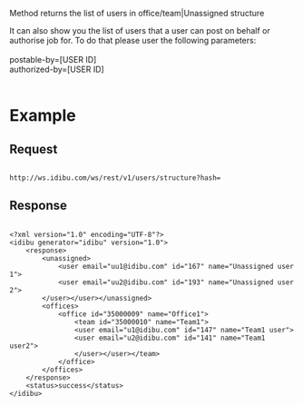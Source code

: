 <p>Method returns the list of users in office/team|Unassigned structure</p>
<p>It can also show you the list of users that a user can post on behalf or authorise job for. To do that please user the following parameters:<br><br>
postable-by=[USER ID]<br>
authorized-by=[USER ID]<br>
<br>
<h1>
	Example</h1>
<h2>
	Request</h2>
<pre>
<code>
http://ws.idibu.com/ws/rest/v1/users/structure?hash=<your hash>
</code></pre>
<h2>
	Response</h2>
<pre>
<code type="xml">
&lt;?xml version=&quot;1.0&quot; encoding=&quot;UTF-8&quot;?&gt;
&lt;idibu generator=&quot;idibu&quot; version=&quot;1.0&quot;&gt;
    &lt;response&gt;
        &lt;unassigned&gt;
            &lt;user email=&quot;uu1@idibu.com&quot; id=&quot;167&quot; name=&quot;Unassigned user 1&quot;&gt;
            &lt;user email=&quot;uu2@idibu.com&quot; id=&quot;193&quot; name=&quot;Unassigned user 2&quot;&gt;
        &lt;/user&gt;&lt;/user&gt;&lt;/unassigned&gt;
        &lt;offices&gt;
            &lt;office id=&quot;35000009&quot; name=&quot;Office1&quot;&gt;
                &lt;team id=&quot;35000010&quot; name=&quot;Team1&quot;&gt;
                &lt;user email=&quot;u1@idibu.com&quot; id=&quot;147&quot; name=&quot;Team1 user&quot;&gt;
                &lt;user email=&quot;u2@idibu.com&quot; id=&quot;141&quot; name=&quot;Team1 user2&quot;&gt;
                &lt;/user&gt;&lt;/user&gt;&lt;/team&gt;
            &lt;/office&gt;
        &lt;/offices&gt;
    &lt;/response&gt;
    &lt;status&gt;success&lt;/status&gt;
&lt;/idibu&gt;
</code></pre>
